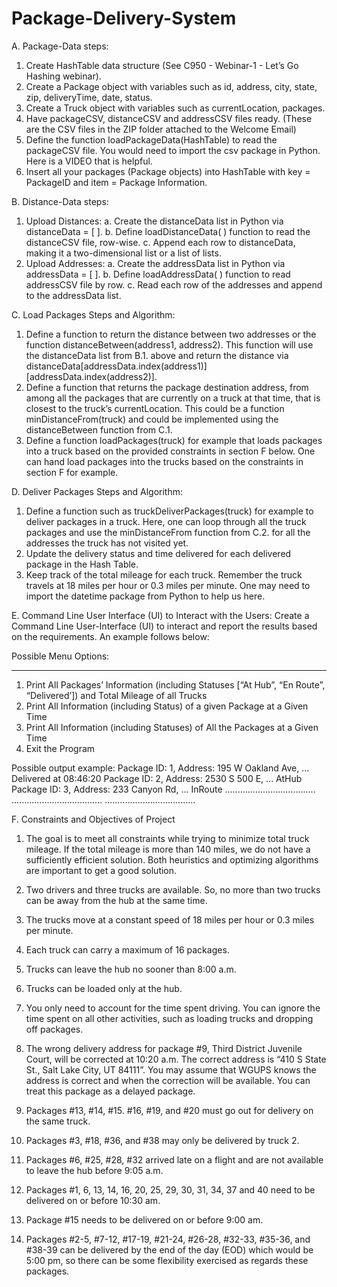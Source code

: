 # Package-Delivery-System

A. Package-Data steps:
1.	Create HashTable data structure (See C950 - Webinar-1 - Let’s Go Hashing webinar).
2.	Create a Package object with variables such as id, address, city, state, zip, deliveryTime, date, status.
3.	Create a Truck object with variables such as currentLocation, packages.
4.	Have packageCSV, distanceCSV and addressCSV files ready. (These are the CSV files in the ZIP folder attached to the Welcome Email)
5.	Define the function loadPackageData(HashTable) to read the packageCSV file. You would need to import the csv package in Python. Here is a VIDEO that is helpful.
6.	Insert all your packages (Package objects) into HashTable with key = PackageID and item = Package Information.
 
B. Distance-Data steps:
1.	Upload Distances:
a.	Create the distanceData list in Python via distanceData = [ ].
b.	Define loadDistanceData( ) function to read the distanceCSV file, row-wise.
c.	Append each row to distanceData, making it a two-dimensional list or a list of lists.
2.	Upload Addresses:
a.	Create the addressData list in Python via addressData = [ ].
b.	Define loadAddressData( ) function to read addressCSV file by row.
c.	Read each row of the addresses and append to the addressData list.
 
C. Load Packages Steps and Algorithm:
1.	Define a function to return the distance between two addresses or the function distanceBetween(address1, address2). This function will use the distanceData list from B.1. above and return the distance via distanceData[addressData.index(address1)][addressData.index(address2)].
2.	Define a function that returns the package destination address, from among all the packages that are currently on a truck at that time, that is closest to the truck’s currentLocation. This could be a function minDistanceFrom(truck) and could be implemented using the distanceBetween function from C.1.
3.	Define a function loadPackages(truck) for example that loads packages into a truck based on the provided constraints in section F below. One can hand load packages into the trucks based on the constraints in section F for example.
 
D. Deliver Packages Steps and Algorithm:
1.	Define a function such as truckDeliverPackages(truck) for example to deliver packages in a truck. Here, one can loop through all the truck packages and use the minDistanceFrom function from C.2. for all the addresses the truck has not visited yet.
2.	Update the delivery status and time delivered for each delivered package in the Hash Table.
3.	Keep track of the total mileage for each truck. Remember the truck travels at 18 miles per hour or 0.3 miles per minute. One may need to import the datetime package from Python to help us here.
 
E. Command Line User Interface (UI) to Interact with the Users:
Create a Command Line User-Interface (UI) to interact and report the results based on the requirements. An example follows below:
 
Possible Menu Options:
***************************************
1.	Print All Packages’ Information (including Statuses [“At Hub”, “En Route”, “Delivered’]) and Total Mileage of all Trucks
2.	Print All Information (including Status) of a given Package at a Given Time
3.	Print All Information (including Statuses) of All the Packages at a Given Time
4.	Exit the Program               

Possible output example:
Package ID: 1, Address: 195 W Oakland Ave, ... Delivered at 08:46:20
Package ID: 2, Address: 2530 S 500 E, ... AtHub
Package ID: 3, Address: 233 Canyon Rd, ... InRoute
....................................
....................................
....................................
 
F. Constraints and Objectives of Project
1.	The goal is to meet all constraints while trying to minimize total truck mileage. If the total mileage is more than 140 miles, we do not have a sufficiently efficient solution. Both heuristics and optimizing algorithms are important to get a good solution.

2.	Two drivers and three trucks are available. So, no more than two trucks can be away from the hub at the same time.

3.	The trucks move at a constant speed of 18 miles per hour or 0.3 miles per minute.

4.	Each truck can carry a maximum of 16 packages.

5.	Trucks can leave the hub no sooner than 8:00 a.m.

6.	Trucks can be loaded only at the hub.

7.	You only need to account for the time spent driving. You can ignore the time spent on all other activities, such as loading trucks and dropping off packages.

8.	The wrong delivery address for package #9, Third District Juvenile Court, will be corrected at 10:20 a.m. The correct address is “410 S State St., Salt Lake City, UT 84111”. You may assume that WGUPS knows the address is correct and when the correction will be available. You can treat this package as a delayed package.

9.	Packages #13, #14, #15. #16, #19, and #20 must go out for delivery on the same truck.

10.	Packages #3, #18, #36, and #38 may only be delivered by truck 2.

11.	Packages #6, #25, #28, #32 arrived late on a flight and are not available to leave the hub before 9:05 a.m.

12.	Packages #1, 6, 13, 14, 16, 20, 25, 29, 30, 31, 34, 37 and 40 need to be delivered on or before 10:30 am.

13.	Package #15 needs to be delivered on or before 9:00 am.

14.	Packages #2-5, #7-12, #17-19, #21-24, #26-28, #32-33, #35-36, and #38-39 can be delivered by the end of the day (EOD) which would be 5:00 pm, so there can be some flexibility exercised as regards these packages.
